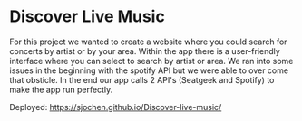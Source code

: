 # Discover Live Music

For this project we wanted to create a website where you could search for concerts by artist or by your area. Within the app there is a user-friendly interface where you can select to search by artist or area. We ran into some issues in the beginning with the spotify API but we were able to over come that obsticle. In the end our app calls 2 API's (Seatgeek and Spotify) to make the app run perfectly.

Deployed: https://sjochen.github.io/Discover-live-music/
